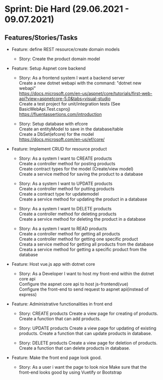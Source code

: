 # Sprint: Die Hard (29.06.2021 - 09.07.2021)

## Features/Stories/Tasks

* Feature: define REST resource/create domain models
  - Story: Create the product domain model  

* Feature: Setup Aspnet core backend  
  - Story: As a frontend system I want a backend server    
Create a new dotnet webapi with the command: "dotnet new webapi"  
https://docs.microsoft.com/en-us/aspnet/core/tutorials/first-web-api?view=aspnetcore-5.0&tabs=visual-studio  
Create a test project for unit/integration tests (See BasicWebApi.Test.csproj)  
https://fluentassertions.com/introduction 

  - Story: Setup database with efcore  
Create an entityModel to save in the database/table  
Create a DbSet(efcore) for the model  
https://docs.microsoft.com/en-us/ef/core/  

* Feature: Implement CRUD for resource product
  - Story: As a system I want to CREATE products  
Create a controller method for posting products  
Create contract types for the model (Create/view model)  
Create a service method for saving the product to a database

  - Story: As a system I want to UPDATE products  
Create a controller method for putting products  
Create a contract type for updatemodel  
Create a service method for updating the product in a database

  - Story: As a system I want to DELETE products  
Create a controller method for deleting products  
Create a service method for deleting the product in a database

  - Story: As a system I want to READ products  
Create a controller method for getting all products   
Create a controller method for getting one specific product    
Creata a service method for getting all products from the database  
Creata a service method for getting a specific product from the database  

* Feature: Host vue.js app with dotnet core  
  - Story: As a Developer I want to host my front-end within the dotnet core api  
Configure the aspnet core api to host js-frontend(vue)   
Configure the front-end to send request to aspnet api(instead of express)

* Feature: Administrative functionalities in front end
  - Story: CREATE products
Create a view page for creating of products.
Create a function that can add products.

  - Story: UPDATE products
Create a view page for updating of existing products.
Create a function that can update products in database.

  - Story: DELETE products
Create a view page for deletion of products.
Create a function that can delete products in database.

* Feature: Make the front end page look good.
  - Story: As a user i want the page to look nice
Make sure that the front-end looks good by using Vuetify or Bootstrap





